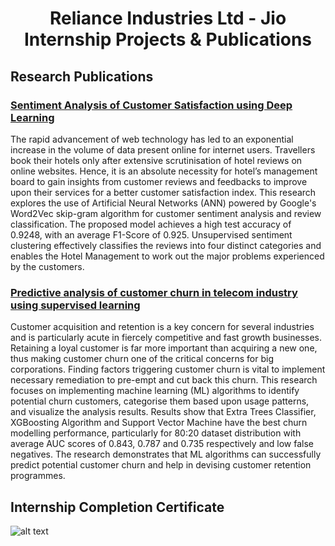<h1 align="center">
	Reliance Industries Ltd - Jio Internship Projects & Publications
</h1>

## Research Publications

### [Sentiment Analysis of Customer Satisfaction using Deep Learning](http://www.irjcs.com/volumes/Vol6/iss12/02.DCCS10083.pdf)

<p>The rapid advancement of web technology has led to an exponential increase in the volume of data present online for internet users. Travellers book their hotels only after extensive scrutinisation of hotel reviews on online websites. Hence, it is an absolute necessity for hotel’s management board to gain insights from customer reviews and feedbacks to improve upon their services for a better customer satisfaction index. This research explores the use of Artificial Neural Networks (ANN) powered by Google's Word2Vec skip-gram algorithm for customer sentiment analysis and review classification. The proposed model achieves a high test accuracy of 0.9248, with an average F1-Score of 0.925. Unsupervised sentiment clustering effectively classifies the reviews into four distinct categories and enables the Hotel Management to work out the major problems experienced by the customers.
</p>

### [Predictive analysis of customer churn in telecom industry using supervised learning](http://ictactjournals.in/ArticleDetails.aspx?id=4033)

<p>Customer acquisition and retention is a key concern for several industries and is particularly acute in fiercely competitive and fast growth businesses. Retaining a loyal customer is far more important than acquiring a new one, thus making customer churn one of the critical concerns for big corporations. Finding factors triggering customer churn is vital to implement necessary remediation to pre-empt and cut back this churn. This research focuses on implementing machine learning (ML) algorithms to identify potential churn customers, categorise them based upon usage patterns, and visualize the analysis results. Results show that Extra Trees Classifier, XGBoosting Algorithm and Support Vector Machine have the best churn modelling performance, particularly for 80:20 dataset distribution with average AUC scores of 0.843, 0.787 and 0.735 respectively and low false negatives. The research demonstrates that ML algorithms can successfully predict potential customer churn and help in devising customer retention programmes.
</p>

## Internship Completion Certificate

![alt text](https://github.com/Shreyas-l/Reliance-Industries-Ltd-Internship/blob/master/Internship_Completion_Report/c.png)
